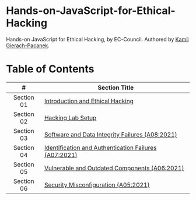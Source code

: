 # Hands-on-JavaScript-for-Ethical-Hacking
Hands-on JavaScript for Ethical Hacking, by EC-Council. Authored by [Kamil Gierach-Pacanek](https://github.com/KamilPacanek).

# Table of Contents

| **#** | **Section Title** |
| :---: | --- |
|Section 01 | [Introduction and Ethical Hacking](section-01/) |
|Section 02 | [Hacking Lab Setup](section-02/) |
|Section 03 | [Software and Data Integrity Failures (A08:2021)](section-03/) |
|Section 04 | [Identification and Authentication Failures (A07:2021)](section-04/) |
|Section 05 | [Vulnerable and Outdated Components (A06:2021)](section-05/) |
|Section 06 | [Security Misconfiguration (A05:2021)](section-06/) |
